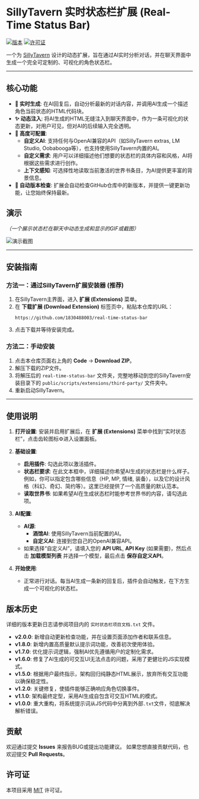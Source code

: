 # SillyTavern 实时状态栏扩展 (Real-Time Status Bar)

[![版本](https://img.shields.io/badge/version-2.0.0-blue.svg)](manifest.json)
[![许可证](https://img.shields.io/badge/license-MIT-green.svg)](LICENSE)

一个为 [SillyTavern](https://github.com/SillyTavern/SillyTavern) 设计的动态扩展，旨在通过AI实时分析对话，并在聊天界面中生成一个完全可定制的、可视化的角色状态栏。

---

## 核心功能

- **🤖 实时生成**: 在AI回复后，自动分析最新的对话内容，并调用AI生成一个描述角色当前状态的HTML代码块。
- **✨ 动态注入**: 将AI生成的HTML无缝注入到聊天界面中，作为一条可视化的状态更新，对用户可见，但对AI的后续输入完全透明。
- **🔧 高度可配置**:
    - **自定义AI**: 支持任何与OpenAI兼容的API（如SillyTavern extras, LM Studio, Oobabooga等），也支持使用SillyTavern内置的AI。
    - **自定义需求**: 用户可以详细描述他们想要的状态栏的具体内容和风格，AI将根据这些需求进行创作。
    - **上下文感知**: 可选择性地读取当前激活的世界书条目，为AI提供更丰富的背景信息。
- **🔄 自动版本检查**: 扩展会自动检查GitHub仓库中的新版本，并提供一键更新功能，让您始终保持最新。

## 演示

_（一个展示状态栏在聊天中动态生成和显示的GIF或截图）_

![演示截图](https://user-images.githubusercontent.com/your-id/your-image.png)

---

## 安装指南

### 方法一：通过SillyTavern扩展安装器 (推荐)

1.  在SillyTavern主界面，进入 **扩展 (Extensions)** 菜单。
2.  在 **下载扩展 (Download Extension)** 标签页中，粘贴本仓库的URL：
    ```
    https://github.com/1830488003/real-time-status-bar
    ```
3.  点击下载并等待安装完成。

### 方法二：手动安装

1.  点击本仓库页面右上角的 **Code** -> **Download ZIP**。
2.  解压下载的ZIP文件。
3.  将解压后的 `real-time-status-bar` 文件夹，完整地移动到您的SillyTavern安装目录下的 `public/scripts/extensions/third-party/` 文件夹中。
4.  重新启动SillyTavern。

---

## 使用说明

1.  **打开设置**: 安装并启用扩展后，在 **扩展 (Extensions)** 菜单中找到“实时状态栏”，点击齿轮图标⚙️进入设置面板。

2.  **基础设置**:
    - **启用插件**: 勾选此项以激活插件。
    - **状态栏要求**: 在此文本框中，详细描述你希望AI生成的状态栏是什么样子。例如，你可以指定包含哪些信息（HP, MP, 情绪, 装备），以及它的设计风格（科幻、奇幻、简约等）。这里已经提供了一个高质量的默认范本。
    - **读取世界书**: 如果希望AI在生成状态栏时能参考世界书的内容，请勾选此项。

3.  **AI配置**:
    - **AI源**:
        - **酒馆AI**: 使用SillyTavern当前配置的AI。
        - **自定义AI**: 连接到您自己的OpenAI兼容API。
    - 如果选择“自定义AI”，请填入您的 **API URL**, **API Key** (如果需要)，然后点击 **加载模型列表** 并选择一个模型，最后点击 **保存自定义API**。

4.  **开始使用**:
    - 正常进行对话。每当AI生成一条新的回复后，插件会自动触发，在下方生成一个可视化的状态栏。

## 版本历史

详细的版本更新日志请参阅项目内的 `实时状态栏项目文档.txt` 文件。

- **v2.0.0**: 新增自动更新检查功能，并在设置页面添加作者和联系信息。
- **v1.8.0**: 新增内置高质量默认提示词功能，改善初次使用体验。
- **v1.7.0**: 优化提示词逻辑，强制AI优先遵循用户的定制化需求。
- **v1.6.0**: 修复了AI生成的可交互UI无法点击的问题，采用了更健壮的JS实现模式。
- **v1.5.0**: 根据用户最终指示，架构回归纯静态HTML展示，放弃所有交互功能以确保稳定性。
- **v1.2.0**: 关键修复，使插件能够正确响应角色切换事件。
- **v1.1.0**: 架构最终定型，采用AI生成自包含可交互HTML的模式。
- **v1.0.0**: 重大重构，将系统提示词从JS代码中分离到外部`.txt`文件，彻底解决解析错误。

## 贡献

欢迎通过提交 **Issues** 来报告BUG或提出功能建议。
如果您想直接贡献代码，也欢迎提交 **Pull Requests**。

## 许可证

本项目采用 [MIT](LICENSE) 许可证。
